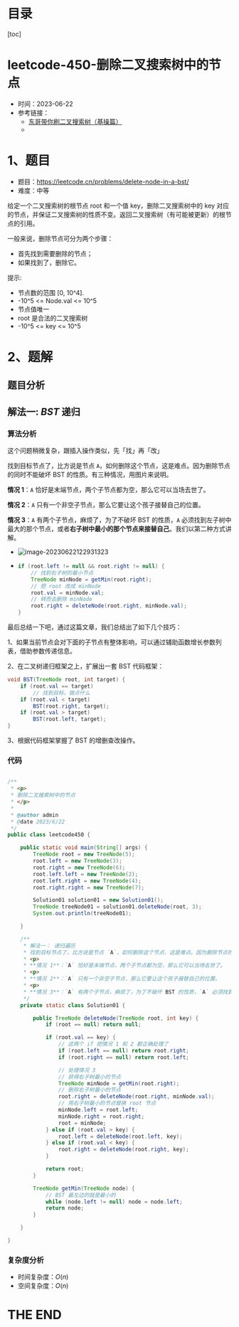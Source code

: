 # 目录

[toc]

# leetcode-450-删除二叉搜索树中的节点

- 时间：2023-06-22
- 参考链接：
  - [东哥带你刷二叉搜索树（基操篇）](https://labuladong.gitee.io/algo/di-yi-zhan-da78c/shou-ba-sh-66994/dong-ge-da-7b3e4/)
  - 



# 1、题目

- 题目：https://leetcode.cn/problems/delete-node-in-a-bst/
- 难度：中等

给定一个二叉搜索树的根节点 root 和一个值 key，删除二叉搜索树中的 key 对应的节点，并保证二叉搜索树的性质不变。返回二叉搜索树（有可能被更新）的根节点的引用。

一般来说，删除节点可分为两个步骤：

- 首先找到需要删除的节点；
- 如果找到了，删除它。



提示:

- 节点数的范围 [0, 10^4].
- -10^5 <= Node.val <= 10^5
- 节点值唯一
- root 是合法的二叉搜索树
- -10^5 <= key <= 10^5



# 2、题解

## 题目分析



## 解法一: *BST* 递归

### 算法分析

这个问题稍微复杂，跟插入操作类似，先「找」再「改」

找到目标节点了，比方说是节点 `A`，如何删除这个节点，这是难点。因为删除节点的同时不能破坏 BST 的性质。有三种情况，用图片来说明。

**情况 1**：`A` 恰好是末端节点，两个子节点都为空，那么它可以当场去世了。

**情况 2**：`A` 只有一个非空子节点，那么它要让这个孩子接替自己的位置。

**情况 3**：`A` 有两个子节点，麻烦了，为了不破坏 BST 的性质，`A` 必须找到左子树中最大的那个节点，或者**右子树中最小的那个节点来接替自己**。我们以第二种方式讲解。

- ![image-20230622122931323](https://2021-joker.oss-cn-shanghai.aliyuncs.com/java_img/image-20230622122931323.png)

- ```java
  if (root.left != null && root.right != null) {
      // 找到右子树的最小节点
      TreeNode minNode = getMin(root.right);
      // 把 root 改成 minNode
      root.val = minNode.val;
      // 转而去删除 minNode
      root.right = deleteNode(root.right, minNode.val);
  }
  
  ```





最后总结一下吧，通过这篇文章，我们总结出了如下几个技巧：

1、如果当前节点会对下面的子节点有整体影响，可以通过辅助函数增长参数列表，借助参数传递信息。

2、在二叉树递归框架之上，扩展出一套 BST 代码框架：

```java
void BST(TreeNode root, int target) {
    if (root.val == target)
        // 找到目标，做点什么
    if (root.val < target) 
        BST(root.right, target);
    if (root.val > target)
        BST(root.left, target);
}
```

3、根据代码框架掌握了 BST 的增删查改操作。



### 代码

```java

/**
 * <p>
 * 删除二叉搜索树中的节点
 * </p>
 *
 * @author admin
 * @date 2023/6/22
 */
public class leetcode450 {

    public static void main(String[] args) {
        TreeNode root = new TreeNode(5);
        root.left = new TreeNode(3);
        root.right = new TreeNode(6);
        root.left.left = new TreeNode(2);
        root.left.right = new TreeNode(4);
        root.right.right = new TreeNode(7);

        Solution01 solution01 = new Solution01();
        TreeNode treeNode01 = solution01.deleteNode(root, 3);
        System.out.println(treeNode01);

    }

    /**
     * 解法一： 递归遍历
     * 找到目标节点了，比方说是节点 `A`，如何删除这个节点，这是难点。因为删除节点的同时不能破坏 BST 的性质。有三种情况，用图片来说明。
     * <p>
     * **情况 1**：`A` 恰好是末端节点，两个子节点都为空，那么它可以当场去世了。
     * <p>
     * **情况 2**：`A` 只有一个非空子节点，那么它要让这个孩子接替自己的位置。
     * <p>
     * **情况 3**：`A` 有两个子节点，麻烦了，为了不破坏 BST 的性质，`A` 必须找到左子树中最大的那个节点，或者**右子树中最小的那个节点来接替自己**。我们以第二种方式讲解。
     */
    private static class Solution01 {

        public TreeNode deleteNode(TreeNode root, int key) {
            if (root == null) return null;

            if (root.val == key) {
                // 这两个 if 把情况 1 和 2 都正确处理了
                if (root.left == null) return root.right;
                if (root.right == null) return root.left;

                // 处理情况 3
                // 获得右子树最小的节点
                TreeNode minNode = getMin(root.right);
                // 删除右子树最小的节点
                root.right = deleteNode(root.right, minNode.val);
                // 用右子树最小的节点替换 root 节点
                minNode.left = root.left;
                minNode.right = root.right;
                root = minNode;
            } else if (root.val > key) {
                root.left = deleteNode(root.left, key);
            } else if (root.val < key) {
                root.right = deleteNode(root.right, key);
            }

            return root;
        }

        TreeNode getMin(TreeNode node) {
            // BST 最左边的就是最小的
            while (node.left != null) node = node.left;
            return node;
        }

    }

}

```





### 复杂度分析

- 时间复杂度：$O(n)$
- 空间复杂度：$O(n)$





# THE END
